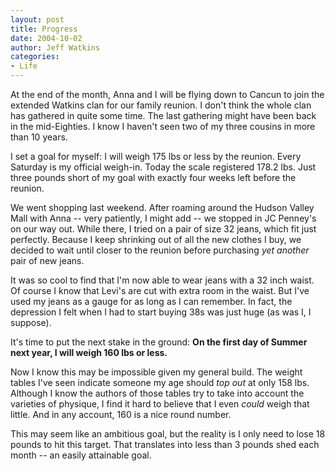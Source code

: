 ```yaml
---
layout: post
title: Progress
date: 2004-10-02
author: Jeff Watkins
categories:
- Life
---
```


At the end of the month, Anna and I will be flying down to Cancun to join the extended Watkins clan for our family reunion. I don't think the whole clan has gathered in quite some time. The last gathering might have been back in the mid-Eighties. I know I haven't seen two of my three cousins in more than 10 years.

I set a goal for myself: I will weigh 175 lbs or less by the reunion. Every Saturday is my official weigh-in. Today the scale registered 178.2 lbs. Just three pounds short of my goal with exactly four weeks left before the reunion.

We went shopping last weekend. After roaming around the Hudson Valley Mall with Anna -- very patiently, I might add -- we stopped in JC Penney's on our way out. While there, I tried on a pair of size 32 jeans, which fit just perfectly. Because I keep shrinking out of all the new clothes I buy, we decided to wait until closer to the reunion before purchasing *yet another* pair of new jeans.

It was so cool to find that I'm now able to wear jeans with a 32 inch waist. Of course I know that Levi's are cut with extra room in the waist. But I've used my jeans as a gauge for as long as I can remember. In fact, the depression I felt when I had to start buying 38s was just huge (as was I, I suppose).

It's time to put the next stake in the ground: **On the first day of Summer next year, I will weigh 160 lbs or less.**

Now I know this may be impossible given my general build. The weight tables I've seen indicate someone my age should *top out* at only 158 lbs. Although I know the authors of those tables try to take into account the varieties of physique, I find it hard to believe that I even *could* weigh that little. And in any account, 160 is a nice round number.

This may seem like an ambitious goal, but the reality is I only need to lose 18 pounds to hit this target. That translates into less than 3 pounds shed each month -- an easily attainable goal.